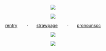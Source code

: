 <p align="center"

  ![](https://files.catbox.moe/u949ce.png)
  <p align="center"

![](https://komarev.com/ghpvc/?username=your-github-username&color=2A3655&label=snowed+away)
<p align="center"

[rentry](https://rentry.co/bootwhill)‎ ‎ ‎ ‎ ‎ ‎ ‎ ‎ ·‎ ‎ ‎ ‎ ‎ ‎ ‎ [strawpage](https://medstaffbrainrot.straw.page/)‎ ‎ ‎ ‎ ‎ ‎ ‎ ‎ ·‎ ‎ ‎ ‎ ‎ ‎ ‎ [pronounscc](https://pronouns.cc/@REVERISTCALICO)
 <p align="center"

![](https://64.media.tumblr.com/b75f426918fd3c2a26ad39073895f3ab/192d350a0031da0b-3c/s1280x1920/f479aa642e1a011dd220febc35c74574b719528a.gifv)
<p align="center"

![](https://files.catbox.moe/sunevp.png)
